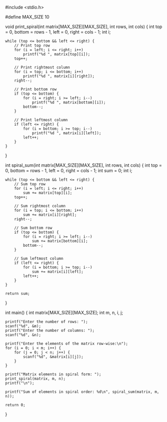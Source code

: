 #include <stdio.h>

#define MAX_SIZE 10

void print_spiral(int matrix[MAX_SIZE][MAX_SIZE], int rows, int cols) {
    int top = 0, bottom = rows - 1, left = 0, right = cols - 1;
    int i;

    while (top <= bottom && left <= right) {
        // Print top row
        for (i = left; i <= right; i++)
            printf("%d ", matrix[top][i]);
        top++;

        // Print rightmost column
        for (i = top; i <= bottom; i++)
            printf("%d ", matrix[i][right]);
        right--;

        // Print bottom row
        if (top <= bottom) {
            for (i = right; i >= left; i--)
                printf("%d ", matrix[bottom][i]);
            bottom--;
        }

        // Print leftmost column
        if (left <= right) {
            for (i = bottom; i >= top; i--)
                printf("%d ", matrix[i][left]);
            left++;
        }
    }
}

int spiral_sum(int matrix[MAX_SIZE][MAX_SIZE], int rows, int cols) {
    int top = 0, bottom = rows - 1, left = 0, right = cols - 1;
    int sum = 0;
    int i;

    while (top <= bottom && left <= right) {
        // Sum top row
        for (i = left; i <= right; i++)
            sum += matrix[top][i];
        top++;

        // Sum rightmost column
        for (i = top; i <= bottom; i++)
            sum += matrix[i][right];
        right--;

        // Sum bottom row
        if (top <= bottom) {
            for (i = right; i >= left; i--)
                sum += matrix[bottom][i];
            bottom--;
        }

        // Sum leftmost column
        if (left <= right) {
            for (i = bottom; i >= top; i--)
                sum += matrix[i][left];
            left++;
        }
    }

    return sum;
}

int main() {
    int matrix[MAX_SIZE][MAX_SIZE];
    int m, n, i, j;

    printf("Enter the number of rows: ");
    scanf("%d", &m);
    printf("Enter the number of columns: ");
    scanf("%d", &n);

    printf("Enter the elements of the matrix row-wise:\n");
    for (i = 0; i < m; i++) {
        for (j = 0; j < n; j++) {
            scanf("%d", &matrix[i][j]);
        }
    }

    printf("Matrix elements in spiral form: ");
    print_spiral(matrix, m, n);
    printf("\n");

    printf("Sum of elements in spiral order: %d\n", spiral_sum(matrix, m, n));

    return 0;
}
